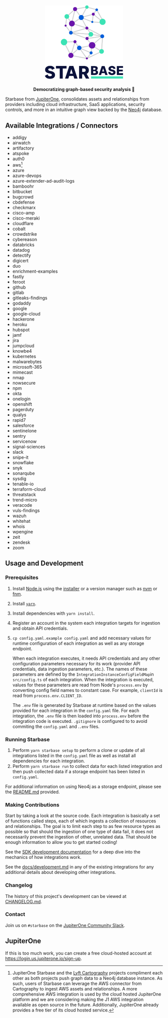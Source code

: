 <h1 align="center">
  <img src="./branding/logo-light-bg.png" alt="Starbase" width="250" />
</h1>

<p align="center">
  <strong>Democratizing graph-based security analysis 🚀</strong>
</p>

Starbase from [JupiterOne](https://jupiterone.com), consolidates assets and relationships from
providers including cloud infrastructure, SaaS applications, security controls,
and more in an intuitive graph view backed by the [Neo4j](https://neo4j.com/) database.

## Available Integrations / Connectors

- addigy
- airwatch
- artifactory
- atspoke
- auth0
- aws[^1]
- azure
- azure-devops
- azure-extender-ad-audit-logs
- bamboohr
- bitbucket
- bugcrowd
- cbdefense
- checkmarx
- cisco-amp
- cisco-meraki
- cloudflare
- cobalt
- crowdstrike
- cybereason
- databricks
- datadog
- detectify
- digicert
- duo
- enrichment-examples
- fastly
- feroot
- github
- gitlab
- gitleaks-findings
- godaddy
- google
- google-cloud
- hackerone
- heroku
- hubspot
- jamf
- jira
- jumpcloud
- knowbe4
- kubernetes
- malwarebytes
- microsoft-365
- mimecast
- nmap
- nowsecure
- npm
- okta
- onelogin
- openshift
- pagerduty
- qualys
- rapid7
- salesforce
- sentinelone
- sentry
- servicenow
- signal-sciences
- slack
- snipe-it
- snowflake
- snyk
- sonarqube
- sysdig
- tenable-io
- terraform-cloud
- threatstack
- trend-micro
- veracode
- vuls-findings
- wazuh
- whitehat
- whois
- wpengine
- zeit
- zendesk
- zoom

[^1]: JupiterOne Starbase and the [Lyft Cartography](https://github.com/lyft/cartography)
    projects compliment each other as both projects push graph data to a Neo4j
    database instance. As such, users of Starbase can leverage the AWS connector
    from Cartography to ingest AWS assets and relationships. A more
    comprehensive AWS integration is used by the cloud hosted JupiterOne
    platform and we are considering making the J1 AWS integration available as
    open source in the future. Additionally, JupiterOne already provides a free
    tier of its cloud hosted service.

## Usage and Development

### Prerequisites

1. Install [Node.js](https://nodejs.org/) using the
   [installer](https://nodejs.org/en/download/) or a version manager such as
   [nvm](https://github.com/nvm-sh/nvm) or [fnm](https://github.com/Schniz/fnm).
2. Install [`yarn`](https://yarnpkg.com/getting-started/install).
3. Install dependencies with `yarn install`.
4. Register an account in the system each integration targets for ingestion and
   obtain API credentials.
5. `cp config.yaml.example config.yaml` and add necessary values for runtime
   configuration of each integration as well as any storage endpoint.

   When each integration executes, it needs API credentials and any other
   configuration parameters necessary for its work (provider API credentials,
   data ingestion parameters, etc.). The names of these parameters are defined
   by the `IntegrationInstanceConfigFieldMap`in `src/config.ts` of each
   integration. When the integration is executed, values for these parameters
   are read from Node's `process.env` by converting config field names to
   constant case. For example, `clientId` is read from `process.env.CLIENT_ID`.

   The `.env` file is generated by Starbase at runtime based on the values
   provided for each integration in the `config.yaml` file. For each
   integration, the `.env` file is then loaded into `process.env` before the
   integration code is executed. `.gitignore` is configured to to avoid
   commiting the `config.yaml` and .`.env` files.

### Running Starbase

1. Perform `yarn starbase setup` to perform a clone or update of all integrations
   listed in the `config.yaml` file as well as install all dependencies for each
   integration.
2. Perform `yarn starbase run` to collect data for each listed integration and
   then push collected data if a storage endpoint has been listed in
   `config.yaml`.

For additional information on using Neo4j as a storage endpoint, please see the
[README.md](docker/README.md) provided.

### Making Contributions

Start by taking a look at the source code. Each integration is basically a set
of functions called steps, each of which ingests a collection of resources and
relationships. The goal is to limit each step to as few resource types as
possible so that should the ingestion of one type of data fail, it does not
necessarily prevent the ingestion of other, unrelated data. That should be
enough information to allow you to get started coding!

See the
[SDK development documentation](https://github.com/JupiterOne/sdk/blob/main/docs/integrations/development.md)
for a deep dive into the mechanics of how integrations work.

See the [docs/development.md](docs/development.md) in any of the existing
integrations for any additional details about developing other integrations.

### Changelog

The history of this project's development can be viewed at
[CHANGELOG.md](CHANGELOG.md).

### Contact

Join us on `#starbase` on the [JupiterOne Community Slack](slack).

## JupiterOne

If this is too much work, you can create a free cloud-hosted account at 
https://login.us.jupiterone.io/sign-up. 

[slack]: https://join.slack.com/t/jupiterone-community/shared_invite/zt-9b0a2htx-m8PmSWMbkjqCzF2dIZiabw